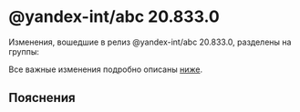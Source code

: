 # @yandex-int/abc 20.833.0

<!-- ЧЕЛОВЕЧЕСКОЕ ВСТУПЛЕНИЕ -->

Изменения, вошедшие в релиз @yandex-int/abc 20.833.0, разделены на группы:

Все важные изменения подробно описаны [ниже](#Пояснения).

## Пояснения


